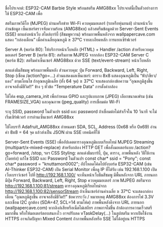 ชื่อโปรเจกต์: ESP32-CAM Barbie Style พร้อมสตรีม AMG88xx
โปรเจกต์นี้เป็นตัวอย่างการใช้ ESP32-CAM เพื่อ

สตรีมภาพวิดีโอ (MJPEG) ผ่านเครือข่าย Wi-Fi
ควบคุมมอเตอร์ (รถหรือหุ่นยนต์) ผ่านหน้าเว็บ
อ่านข้อมูล เซ็นเซอร์ตรวจจับความร้อน (AMG88xx) แล้วสตรีมข้อมูลด้วย Server-Sent Events (SSE)
ตกแต่งหน้าเว็บ สไตล์บาร์บี้ (สีชมพูหวาน) พร้อมภาพพื้นหลังจาก wallpapercave.com
แสดง “กล่องเตือน” เมื่อค่าเฉลี่ยอุณหภูมิ ≥ 37°C
รายละเอียดหลัก
การแยกเซิร์ฟเวอร์

Server A (พอร์ต 80): ให้บริการหน้าเว็บหลัก (HTML) + Handler /action สำหรับควบคุมมอเตอร์
Server B (พอร์ต 81): สตรีมภาพ MJPEG จากกล้อง ESP32-CAM
Server C (พอร์ต 82): สตรีมค่าเซ็นเซอร์ AMG88xx ด้วย SSE (text/event-stream)
หน้าเว็บหลัก

ตกแต่งธีมสีชมพู พร้อมภาพพื้นหลัง
ส่วนควบคุม: ปุ่ม Forward, Backward, Left, Right, Stop (เชื่อม /action?go=...)
ส่วนแสดงผลเซ็นเซอร์:
ตาราง 8x8 แสดงอุณหภูมิเป็น “ฟ้า/เขียว/แดง” ตามเงื่อนไข
ถ้าอุณหภูมิเฉลี่ย (ทั้ง 64 จุด) ≥ 37°C จะแสดงกล่องข้อความ “อุณหภูมิสูงขึ้น อาจเจอสิ่งมีชีวิต!!” ข้าง ๆ หัวข้อ “Temperature Data”
การตั้งค่ากล้อง

ใช้โค้ด esp_camera_init เพื่อกำหนด GPIO และรูปแบบภาพ (JPEG)
เลือกขนาดเฟรม (เช่น FRAMESIZE_VGA) และคุณภาพ (jpeg_quality)
การเชื่อมต่อ Wi-Fi

ระบุ SSID, password ในตัวแปร ssid และ password
ถ้าเชื่อมต่อไม่สำเร็จใน 10 วินาที จะไม่เริ่มเซิร์ฟเวอร์
การอ่านเซ็นเซอร์ AMG88xx

ใช้ไลบรารี Adafruit_AMG88xx
กำหนดขา SDA, SCL, Address (0x68 หรือ 0x69)
อ่านค่า 8x8 = 64 จุด แล้วส่งเป็น JSON ผ่าน SSE
เทคนิคที่ใช้

Server-Sent Events (SSE) เพื่ออัปเดตตารางอุณหภูมิแบบเรียลไทม์
MJPEG Streaming (multipart/x-mixed-replace) สำหรับกล้อง
HTTP GET เพื่อสั่งมอเตอร์แบบ /action?go=forward, /stop, ฯลฯ
CSS Styling: ตกแต่งธีมบาร์บี้, ปุ่ม, ตาราง, ภาพพื้นหลัง
วิธีใช้งาน (โดยย่อ)
แก้ไข SSID และ Password ในตัวแปร
const char* ssid = "Pony";
const char* password = "knuttamon0002";
อัปโหลดโค้ดไปยังบอร์ด ESP32-CAM (เช่น AI-Thinker ESP32-CAM)
เปิด Serial Monitor เพื่อดู IP ที่ได้รับ เช่น 192.168.1.100
เปิดเว็บเบราว์เซอร์ ไปที่ http://192.168.1.100/
จะเห็นหน้าเว็บธีมสีชมพู มีพื้นหลังจาก URL ภายนอก
มีปุ่ม Forward, Backward, Left, Right, Stop ควบคุมมอเตอร์
ภาพ MJPEG สตรีมจาก http://192.168.1.100:81/stream
ตารางอุณหภูมิเรียลไทม์จาก http://192.168.1.100:82/sensorStream
ถ้าเซ็นเซอร์อ่านค่าเฉลี่ย ≥ 37°C จะแสดงกล่องเตือน “อุณหภูมิสูงขึ้น อาจเจอสิ่งมีชีวิต!!”
ข้อควรระวัง / หมายเหตุ
AMG88xx ต้องการไฟ 3.3V และเชื่อม I2C ถูกต้อง (SDA=47, SCL=14 ตามโค้ด)
ภาพพื้นหลังดึงจาก URL ภายนอก (wallpapercave.com) หากลิงก์เสียหรือเน็ตไม่เสถียร ภาพอาจไม่ขึ้น
ถ้าต้องการความเร็วสตรีมมากขึ้น หรือให้มอเตอร์ตอบสนองไว อาจปรับลด vTaskDelay(...) ในลูปสตรีม
หากเปิดใช้งาน HTTPS อาจเกิดปัญหา Mixed Content ถ้าภาพพื้นหลังหรือ SSE ไม่ได้อยู่บน HTTPS

